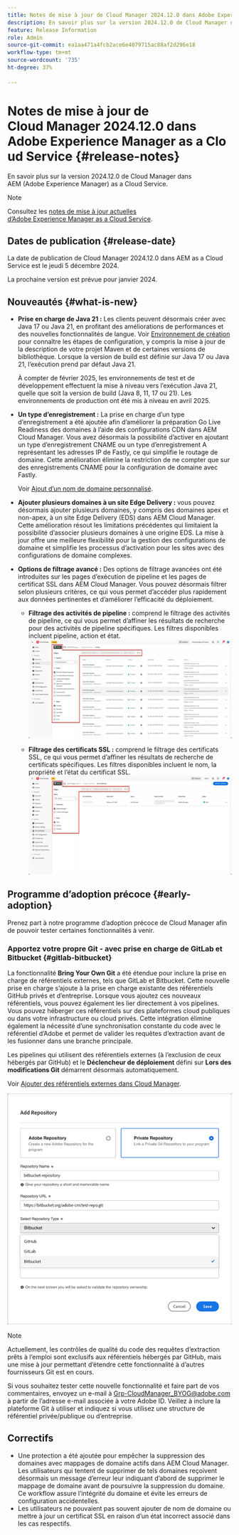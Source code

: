 ```yaml
---
title: Notes de mise à jour de Cloud Manager 2024.12.0 dans Adobe Experience Manager as a Cloud Service
description: En savoir plus sur la version 2024.12.0 de Cloud Manager dans AEM as a Cloud Service.
feature: Release Information
role: Admin
source-git-commit: ea1aa471a4fcb2ace6e4079715ac88af2d296e18
workflow-type: tm+mt
source-wordcount: '735'
ht-degree: 37%

---
```


# Notes de mise à jour de Cloud Manager 2024.12.0 dans Adobe Experience Manager as a Cloud Service {#release-notes}

En savoir plus sur la version 2024.12.0 de Cloud Manager dans AEM (Adobe Experience Manager) as a Cloud Service.

>[!NOTE]
>
>Consultez les [notes de mise à jour actuelles d’Adobe Experience Manager as a Cloud Service](/help/release-notes/release-notes-cloud/release-notes-current.md).

## Dates de publication {#release-date}

La date de publication de Cloud Manager 2024.12.0 dans AEM as a Cloud Service est le jeudi 5 décembre 2024.

La prochaine version est prévue pour janvier 2024.

## Nouveautés {#what-is-new}

* **Prise en charge de Java 21 :** Les clients peuvent désormais créer avec Java 17 ou Java 21, en profitant des améliorations de performances et des nouvelles fonctionnalités de langue. Voir [Environnement de création](/help/implementing/cloud-manager/getting-access-to-aem-in-cloud/build-environment-details.md) pour connaître les étapes de configuration, y compris la mise à jour de la description de votre projet Maven et de certaines versions de bibliothèque. Lorsque la version de build est définie sur Java 17 ou Java 21, l’exécution prend par défaut Java 21.

  À compter de février 2025, les environnements de test et de développement effectuent la mise à niveau vers l’exécution Java 21, quelle que soit la version de build (Java 8, 11, 17 ou 21). Les environnements de production ont été mis à niveau en avril 2025.

* **Un type d’enregistrement :** La prise en charge d’un type d’enregistrement a été ajoutée afin d’améliorer la préparation Go Live Readiness des domaines à l’aide des configurations CDN dans AEM Cloud Manager. Vous avez désormais la possibilité d’activer en ajoutant un type d’enregistrement CNAME ou un type d’enregistrement A représentant les adresses IP de Fastly, ce qui simplifie le routage de domaine. Cette amélioration élimine la restriction de ne compter que sur des enregistrements CNAME pour la configuration de domaine avec Fastly.

  Voir [Ajout d’un nom de domaine personnalisé](/help/implementing/cloud-manager/custom-domain-names/add-custom-domain-name.md). <!-- CMGR-63076 -->

* **Ajouter plusieurs domaines à un site Edge Delivery :** vous pouvez désormais ajouter plusieurs domaines, y compris des domaines apex et non-apex, à un site Edge Delivery (EDS) dans AEM Cloud Manager. Cette amélioration résout les limitations précédentes qui limitaient la possibilité d’associer plusieurs domaines à une origine EDS. La mise à jour offre une meilleure flexibilité pour la gestion des configurations de domaine et simplifie les processus d’activation pour les sites avec des configurations de domaine complexes. <!-- CMGR-63007 -->

* **Options de filtrage avancé :** Des options de filtrage avancées ont été introduites sur les pages d’exécution de pipeline et les pages de certificat SSL dans AEM Cloud Manager. Vous pouvez désormais filtrer selon plusieurs critères, ce qui vous permet d’accéder plus rapidement aux données pertinentes et d’améliorer l’efficacité du déploiement. <!-- CMGR-26263 -->

   * **Filtrage des activités de pipeline :** comprend le filtrage des activités de pipeline, ce qui vous permet d’affiner les résultats de recherche pour des activités de pipeline spécifiques. Les filtres disponibles incluent pipeline, action et état.
     ![Filtrage des activités de pipeline](/help/implementing/cloud-manager/assets/filters-pipeline.png)


   * **Filtrage des certificats SSL :** comprend le filtrage des certificats SSL, ce qui vous permet d’affiner les résultats de recherche de certificats spécifiques. Les filtres disponibles incluent le nom, la propriété et l’état du certificat SSL.
     ![Filtrage du certificat SSL](/help/implementing/cloud-manager/assets/filters-ssl-certificates.png)

## Programme d’adoption précoce {#early-adoption}

Prenez part à notre programme d’adoption précoce de Cloud Manager afin de pouvoir tester certaines fonctionnalités à venir.

### Apportez votre propre Git - avec prise en charge de GitLab et Bitbucket {#gitlab-bitbucket}

<!-- BOTH CS & AMS -->

La fonctionnalité **Bring Your Own Git** a été étendue pour inclure la prise en charge de référentiels externes, tels que GitLab et Bitbucket. Cette nouvelle prise en charge s’ajoute à la prise en charge existante des référentiels GitHub privés et d’entreprise. Lorsque vous ajoutez ces nouveaux référentiels, vous pouvez également les lier directement à vos pipelines. Vous pouvez héberger ces référentiels sur des plateformes cloud publiques ou dans votre infrastructure ou cloud privés. Cette intégration élimine également la nécessité d’une synchronisation constante du code avec le référentiel d’Adobe et permet de valider les requêtes d’extraction avant de les fusionner dans une branche principale.

Les pipelines qui utilisent des référentiels externes (à l’exclusion de ceux hébergés par GitHub) et le **Déclencheur de déploiement** défini sur **Lors des modifications Git** démarrent désormais automatiquement.

Voir [Ajouter des référentiels externes dans Cloud Manager](/help/implementing/cloud-manager/managing-code/external-repositories.md).

![Boîte de dialogue Ajouter un référentiel](/help/implementing/cloud-manager/release-notes/assets/repositories-add-release-notes.png)

>[!NOTE]
>
>Actuellement, les contrôles de qualité du code des requêtes d’extraction prêts à l’emploi sont exclusifs aux référentiels hébergés par GitHub, mais une mise à jour permettant d’étendre cette fonctionnalité à d’autres fournisseurs Git est en cours.

Si vous souhaitez tester cette nouvelle fonctionnalité et faire part de vos commentaires, envoyez un e-mail à [Grp-CloudManager_BYOG@adobe.com](mailto:Grp-CloudManager_BYOG@adobe.com) à partir de l’adresse e-mail associée à votre Adobe ID. Veillez à inclure la plateforme Git à utiliser et indiquez si vous utilisez une structure de référentiel privée/publique ou d’entreprise.

## Correctifs

* Une protection a été ajoutée pour empêcher la suppression des domaines avec mappages de domaine actifs dans AEM Cloud Manager. Les utilisateurs qui tentent de supprimer de tels domaines reçoivent désormais un message d’erreur leur indiquant d’abord de supprimer le mappage de domaine avant de poursuivre la suppression du domaine. Ce workflow assure l’intégrité du domaine et évite les erreurs de configuration accidentelles. <!-- CMGR-63033 -->
* Les utilisateurs ne pouvaient pas souvent ajouter de nom de domaine ou mettre à jour un certificat SSL en raison d’un état incorrect associé dans les cas respectifs. <!-- CMGR-62816 -->


<!-- ## Known issues {#known-issues} -->